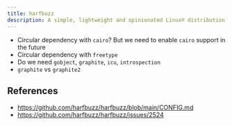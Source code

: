 ```yaml
---
title: harfbuzz
description: A simple, lightweight and opinionated Linux® distribution based on musl libc and toybox
---
```


- Circular dependency with `cairo`? But we need to enable `cairo` support in the future
- Circular dependency with `freetype`
- Do we need `gobject`, `graphite`, `icu`, `introspection`
- `graphite` vs `graphite2`

## References
- https://github.com/harfbuzz/harfbuzz/blob/main/CONFIG.md
- https://github.com/harfbuzz/harfbuzz/issues/2524
